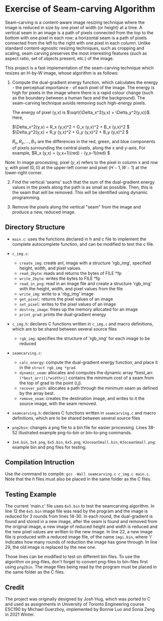 # Exercise of Seam-carving Algorithm

Seam-carving is a content-aware image resizing technique where the image is reduced in size by one pixel of width (or height) at a time. A vertical seam in an image is a path of pixels connected from the top to the bottom with one pixel in each row; a horizontal seam is a path of pixels connected from the left to the right with one pixel in each column. Unlike standard content-agnostic resizing techniques, such as cropping and scaling, seam carving preserves the most interesting features (such as aspect ratio, set of objects present, etc.) of the image. 

This project is a fast implementation of the seam-carving technique which resizes an H-by-W image, whose algorithm is as follows:

1. Compute the dual-gradient energy function, which calculates the energy - the perceptual importance - of each pixel of the image. The energy is high for pixels in the image where there is a rapid colour change (such as the boundary between a human face and the background). The seam-carving technique avoids removing such high-energy pixels.
   
    The energy of pixel (y,x) is  $\sqrt{\Delta_x^2(y,x) + \Delta_y^2(y,x)}$. 
    Here, 
    
    $\Delta_x^2(y,x) = R_x (y,x)^2 + G_x (y,x)^2 + B_x (y,x)^2 $     
    $\Delta_y^2(y,x) = R_y (y,x)^2 + G_y (y,x)^2 + B_y (y,x)^2 $
    
    $R_x, R_y, ..., B_Y$ are the differences in the red, green, and blue components of pixels surrounding the central pixels, along the x and y-axis. For example, $R_x (y,x) = (y,x+1)(red) - (y,x-1)(red) $

Note: In image processing, pixel $(y,x)$ refers to the pixel in column x and row y, with pixel $(0,0)$ at the upper-left corner and pixel $(H-1,W-1)$ at the lower-right corner.


2. Find the vertical 'seams' such that the sum of the dual-gradient energy values in the pixels along the path is as small as possible. Then, this is the seam that will be removed. This will be identified using dynamic programming.

3. Remove the pixels along the vertical "seam" from the image and produce a new, reduced image.


## Directory Structure

- `main.c`: uses the functions declared in h and c file to implement the complete autocomplete function, and can be modified to test the c file.

- `c_img.c`:
    - `create_img`: create anl, image with a structure 'rgb_img', specified height, width, and pixel values.
    - `read_2byte`: reads and returns the bytes of FILE *fp 
    - `write_2byte`: writes the bytes to FILE *fp
    - `read_in_png`: read in an image file and create a structure 'rgb_img' with the height, width, and pixel values from the file
    - `write_img`: write to a 'rbg_img' image
    - `get_pixel`: returns the pixel values of an image
    - `set_pixel`: writes to the pixel values of an image
    - `destroy_image`: frees up the memory allocated for an image
    - `print_grad`: prints the dual-gradient energy 

- `c_img.h`: declares C functions written in `c_img.c` and macro definitions, which are to be shared between several source files
    - `rgb_img`: specifies the structure of 'rgb_img' for each image to be reduced

- `seamcarving.c`:
    - `calc_energy`: compute the dual-gradient energy function, and place it in the `struct rgb_img *grad`.
    - `dynamic_seam`: allocates and computes the dynamic array *best_arr. `(*best_arr)[i*width+j]` contains the minimum cost of a seam from the top of grad to the point (i,j).
    - `recover_path`: allocates a path through the minimum seam as defined by the array best.
    - `remove_seam`: creates the destination image, and writes to it the source image, with the seam removed.

- `seamcarving.h`: declares C functions written in `seamcarving.c` and macro definitions, which are to be shared between several source files

- `png2bin`: changes a png file to a bin file for easier processing. Lines 38-52 illustrated example png-to-bin or bin-to-png commands.

- `3x4.bin`, `3x4.png`, `6x5.bin`, `6x5.png`, `HJoceanSmall.bin`, `HJoceanSmall.png`: example bin and png files for testing.



## Compilation Intruction

Use the command to compile: `gcc -Wall seamcarving.c c_img.c main.c`. Note that the h files must also be placed in the same folder as the C files. 


## Testing Example

The current 'main.c' file uses `6x5.bin` to test the seamcarving algorithm. In line 12 the `6x5.bin` image file was read by the program and the image is reduced for 3 rounds from lines 14-30. In each round, the dual-gradient is found and stored in a new image, after the seam is found and removed from the original image, a new image of reduced height and width is reduced and the new pixel values are written to the new image. In line 22, a new image file is produced with a reduced image file, of the name `imgi.bin`, where 'i' indicates how many rounds of reduction the image has gone through. In line 29, the old image is replaced by the new one. 

Those lines can be modified to test on different bin files. To use the algorithm on png-files, don't forget to convert png-files to bin-files first using `png2bin`. The image files being read by the program must be placed in the same folder as the C files. 


## Credit

The project was originally designed by Josh Hug, which was ported to C and used as assignments in University of Toronto Engineering course ESC190 by Michael Guerzhoy, implemented by Bonnie Luo and Sonia Zeng in 2021 Winter.

